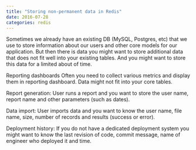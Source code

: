 ```yaml
---
title: "Storing non-permanent data in Redis"
date: 2016-07-28
categories: redis
---
```


Sometimes we already have an existing DB (MySQL, Postgres, etc) that we use to store information about our users and other core models for our application.  But then there is data you might want to store additional data that does not fit well into your existing tables.  And you might want to store this data for a limited about of time.


Reporting dashboards
Often you need to collect various metrics and display them in reporting dashboard.  Data might not fit into your core tables.


Report generation:
User runs a report and you want to store the user name, report name and other parameters (such as dates).


Data import:
User imports data and you want to know the user name, file name, size, number of records and results (success or error).


Deployment history:
If you do not have a dedicated deployment system you might want to know the last revision of code, commit message, name of engineer who deployed it and time.


